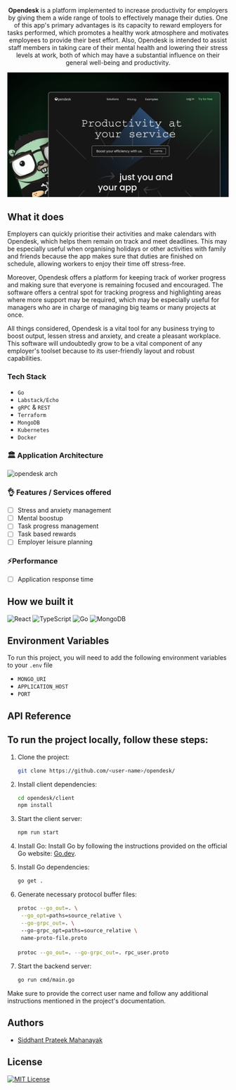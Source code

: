 <h1 align="center">
  <img src="https://user-images.githubusercontent.com/43869046/228887303-b10f9d38-d20c-4fa5-a830-1e7203bba98a.png" alt=""/>
</h1>


<p align="center">
<img src="https://img.shields.io/website-up-down-green-red/http/shields.io.svg" alt="" />
<img src="https://badgen.net/npm/node/express" alt="" />
<img src="https://img.shields.io/badge/server-down-red.svg" alt="" />
</p>

<!-- ![0pendesk](https://user-images.githubusercontent.com/43869046/228887303-b10f9d38-d20c-4fa5-a830-1e7203bba98a.png) -->

<p align="center">
<b>Opendesk</b> is a platform implemented to increase productivity for employers by giving them a wide range of tools to effectively manage their duties. One of this app's primary advantages is its capacity to reward employers for tasks performed, which promotes a healthy work atmosphere and motivates employees to provide their best effort. Also, Opendesk is intended to assist staff members in taking care of their mental health and lowering their stress levels at work, both of which may have a substantial influence on their general well-being and productivity.
</p>

![](/assets/opendesk.png)

## What it does
Employers can quickly prioritise their activities and make calendars with Opendesk, which helps them remain on track and meet deadlines. This may be especially useful when organising holidays or other activities with family and friends because the app makes sure that duties are finished on schedule, allowing workers to enjoy their time off stress-free.

Moreover, Opendesk offers a platform for keeping track of worker progress and making sure that everyone is remaining focused and encouraged. The software offers a central spot for tracking progress and highlighting areas where more support may be required, which may be especially useful for managers who are in charge of managing big teams or many projects at once.

All things considered, Opendesk is a vital tool for any business trying to boost output, lessen stress and anxiety, and create a pleasant workplace. This software will undoubtedly grow to be a vital component of any employer's toolset because to its user-friendly layout and robust capabilities.

### Tech Stack

- `Go`
- `Labstack/Echo`
- `gRPC` & `REST` 
- `Terraform`
- `MongoDB`
- `Kubernetes`
- `Docker`

### 🏛️ Application Architecture

![opendesk arch](https://github.com/siddhantprateek/opendesk/assets/43869046/2384fb97-68f1-401d-9065-74a1cf0498e3)

### 👌 Features / Services offered

- [ ] Stress and anxiety management
- [ ] Mental boostup
- [ ] Task progress management
- [ ] Task based rewards
- [ ] Employer leisure planning

### ⚡Performance 

- [ ] Application response time

## How we built it

![React](https://img.shields.io/badge/react-%2320232a.svg?style=for-the-badge&logo=react&logoColor=%2361DAFB)
![TypeScript](https://img.shields.io/badge/typescript-%23007ACC.svg?style=for-the-badge&logo=typescript&logoColor=white)
![Go](https://img.shields.io/badge/go-%2300ADD8.svg?style=for-the-badge&logo=go&logoColor=white)
![MongoDB](https://img.shields.io/badge/MongoDB-%234ea94b.svg?style=for-the-badge&logo=mongodb&logoColor=white)

## Environment Variables

To run this project, you will need to add the following environment variables to your `.env` file

- `MONGO_URI`
- `APPLICATION_HOST`
- `PORT`


## API Reference



## To run the project locally, follow these steps:

1. Clone the project:
   ```bash
   git clone https://github.com/<user-name>/opendesk/
   ```

2. Install client dependencies:
   ```bash
   cd opendesk/client
   npm install
   ```

3. Start the client server:
   ```bash
   npm run start
   ```

4. Install Go:
   Install Go by following the instructions provided on the official Go website: [Go.dev](https://go.dev/).

5. Install Go dependencies:
   ```bash
   go get .
   ```

6. Generate necessary protocol buffer files:
   ```bash
   protoc --go_out=. \
    --go_opt=paths=source_relative \
    --go-grpc_out=. \ 
    --go-grpc_opt=paths=source_relative \
    name-proto-file.proto

   protoc --go_out=. --go-grpc_out=. rpc_user.proto
   ```

7. Start the backend server:
   ```bash
   go run cmd/main.go
   ```

Make sure to provide the correct user name and follow any additional instructions mentioned in the project's documentation.


## Authors
- [Siddhant Prateek Mahanayak](github.com/siddhantprateek)

## License

[![MIT License](https://img.shields.io/badge/License-MIT-green.svg)](https://choosealicense.com/licenses/mit/)
